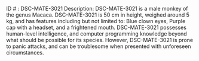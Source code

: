 ID # : DSC-MATE-3021
Description: DSC-MATE-3021 is a male monkey of the genus Macaca. DSC-MATE-3021 is 50 cm in height, weighed around 5 kg, and has features including but not limited to: Blue clown eyes, Purple cap with a headset, and a frightened mouth. DSC-MATE-3021 possesses human-level intelligence, and computer programming knowledge beyond what should be possible for its species. However, DSC-MATE-3021 is prone to panic attacks, and can be troublesome when presented with unforeseen circumstances. 
